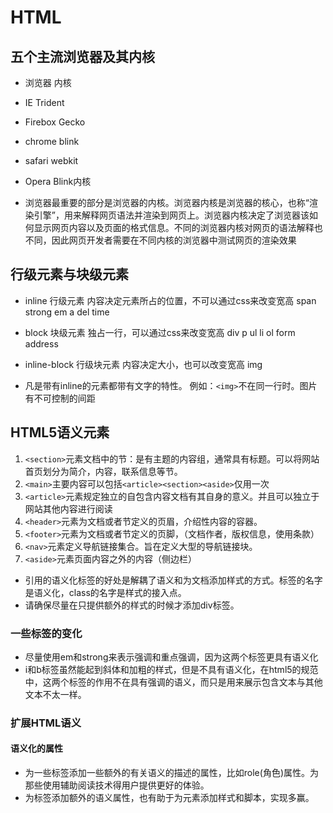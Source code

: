 # HTML

## 五个主流浏览器及其内核

* 浏览器                 内核
* IE                     Trident
* Firebox                Gecko
* chrome                 blink
* safari                 webkit
* Opera                  Blink内核

* 浏览器最重要的部分是浏览器的内核。浏览器内核是浏览器的核心，也称“渲染引擎”，用来解释网页语法并渲染到网页上。浏览器内核决定了浏览器该如何显示网页内容以及页面的格式信息。不同的浏览器内核对网页的语法解释也不同，因此网页开发者需要在不同内核的浏览器中测试网页的渲染效果

## 行级元素与块级元素

* inline 行级元素  内容决定元素所占的位置，不可以通过css来改变宽高
    span strong em a del time

* block 块级元素  独占一行，可以通过css来改变宽高
    div p ul li ol form address

* inline-block 行级块元素  内容决定大小，也可以改变宽高
    img

* 凡是带有inline的元素都带有文字的特性。 例如：```<img>```不在同一行时。图片有不可控制的间距

## HTML5语义元素

1. ```<section>```元素文档中的节：是有主题的内容组，通常具有标题。可以将网站首页划分为简介，内容，联系信息等节。
2. ```<main>```主要内容可以包括```<article><section><aside>```仅用一次
3. ```<article>```元素规定独立的自包含内容文档有其自身的意义。并且可以独立于网站其他内容进行阅读
4. ```<header>```元素为文档或者节定义的页眉，介绍性内容的容器。
5. ```<footer>```元素为文档或者节定义的页脚，（文档作者，版权信息，使用条款）
6. ```<nav>```元素定义导航链接集合。旨在定义大型的导航链接块。
7. ```<aside>```元素页面内容之外的内容（侧边栏）

* 引用的语义化标签的好处是解耦了语义和为文档添加样式的方式。标签的名字是语义化，class的名字是样式的接入点。
* 请确保尽量在只提供额外的样式的时候才添加div标签。

### 一些标签的变化

* 尽量使用em和strong来表示强调和重点强调，因为这两个标签更具有语义化
* i和b标签虽然能起到斜体和加粗的样式，但是不具有语义化，在html5的规范中，这两个标签的作用不在具有强调的语义，而只是用来展示包含文本与其他文本不太一样。

### 扩展HTML语义

#### 语义化的属性

* 为一些标签添加一些额外的有关语义的描述的属性，比如role(角色)属性。为那些使用辅助阅读技术得用户提供更好的体验。
* 为标签添加额外的语义属性，也有助于为元素添加样式和脚本，实现多赢。

